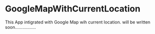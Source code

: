 # GoogleMapWithCurrentLocation
This App intigrated with Google Map wih current location.
will be written soon.................
